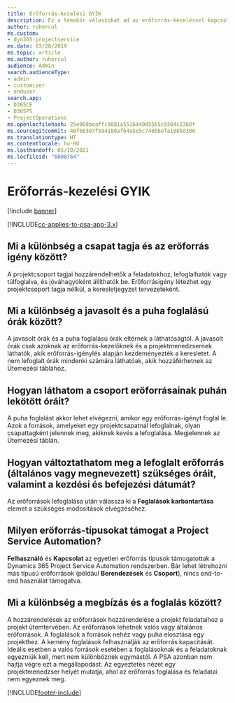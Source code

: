 ```yaml
---
title: Erőforrás-kezelési GYIK
description: Ez a témakör válaszokat ad az erőforrás-kezeléssel kapcsolatos gyakran feltett kérdésekre.
author: ruhercul
ms.custom:
- dyn365-projectservice
ms.date: 03/28/2019
ms.topic: article
ms.author: ruhercul
audience: Admin
search.audienceType:
- admin
- customizer
- enduser
search.app:
- D365CE
- D365PS
- ProjectOperations
ms.openlocfilehash: 25e069beaffc9081a5516449d55b5c9304c23b0f
ms.sourcegitcommit: 40f68387f594180af64a5e5c748b6efa188bd300
ms.translationtype: HT
ms.contentlocale: hu-HU
ms.lasthandoff: 05/10/2021
ms.locfileid: "6008764"
---
```

# <a name="resource-management-faq"></a>Erőforrás-kezelési GYIK

[!include [banner](../includes/psa-now-project-operations.md)]

[!INCLUDE[cc-applies-to-psa-app-3.x](../includes/cc-applies-to-psa-app-3x.md)]

## <a name="what-is-the-difference-between-a-team-member-and-a-resource-requirement"></a>Mi a különbség a csapat tagja és az erőforrás igény között?

A projektcsoport tagjai hozzárendelhetők a feladatokhoz, lefoglalhatók vagy túlfoglalva, és jóváhagyóként állíthatók be. Erőforrásigény létezhet egy projektcsoport tagja nélkül, a keresletjegyzet tervezeteként. 

## <a name="what-is-the-difference-between-proposed-and-soft-booked-hours"></a>Mi a különbség a javasolt és a puha foglalású órák között?

A javasolt órák és a puha foglalású órák eltérnek a láthatóságtól. A javasolt órák csak azoknak az erőforrás-kezelőknek és a projektmenedzsernek láthatók, akik erőforrás-igénylés alapján kezdeményezték a keresletet. A nem lefoglalt órák mindenki számára láthatóak, akik hozzáférhetnek az Ütemezési táblához.

## <a name="how-can-i-see-the-soft-booked-hours-for-resources-on-a-team"></a>Hogyan láthatom a csoport erőforrásainak puhán lekötött óráit?

A puha foglalást akkor lehet elvégezni, amikor egy erőforrás-igényt foglal le. Azok a források, amelyeket egy projektcsapatnál lefoglalnak, olyan csapattagként jelennek meg, akiknek kevés a lefoglalása. Megjelennek az Ütemezési táblán.

## <a name="how-do-i-change-the-required-hours-and-the-start-and-end-dates-for-a-resource-generic-or-named-that-i-booked"></a>Hogyan változtathatom meg a lefoglalt erőforrás (általános vagy megnevezett) szükséges óráit, valamint a kezdési és befejezési dátumát?

Az erőforrások lefoglalása után válassza ki a **Foglalások karbantartása** elemet a szükséges módosítások elvégzéséhez.

## <a name="what-resources-types-does-project-service-automation-support"></a>Milyen erőforrás-típusokat támogat a Project Service Automation?

**Felhasználó** és **Kapcsolat** az egyetlen erőforrás típusok támogatottak a Dynamics 365 Project Service Automation rendszerben. Bár lehet létrehozni más típusú erőforrások (például **Berendezések** és **Csoport**), nincs end-to-end használat támogatva.

## <a name="what-is-the-difference-between-an-assignment-and-a-booking"></a>Mi a különbség a megbízás és a foglalás között?

A hozzárendelések az erőforrások hozzárendelése a projekt feladataihoz a projekt ütemtervében. Az erőforrások lehetnek valós vagy általános erőforrások. A foglalások a források nehéz vagy puha elosztása egy projekthez. A kemény foglalások felhasználják az erőforrás kapacitását. Ideális esetben a valós források esetében a foglalásoknak és a feladatoknak egyezniük kell, mert nem különböznek egymástól. A PSA azonban nem hajtja végre ezt a megállapodást. Az egyeztetés nézet egy projektmenedzser helyét mutatja, ahol az erőforrás foglalása és feladatai nem egyeznek meg.


[!INCLUDE[footer-include](../includes/footer-banner.md)]
